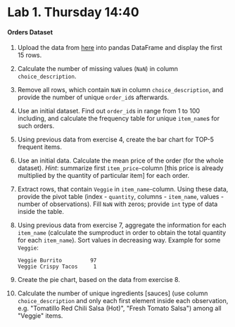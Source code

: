 # Lab 1. Thursday 14:40

#### Orders Dataset

1. Upload the data from [here](https://raw.githubusercontent.com/ternikov/hse/gh-pages/folder/dataMon3.csv) into pandas DataFrame and display the first 15 rows.
2. Calculate the number of missing values \(`NaN`\) in column `choice_description`.
3. Remove all rows, which contain `NaN` in column `choice_description`, and provide the number of unique `order_id`s afterwards.
4. Use an initial dataset. Find out `order_id`s in range from 1 to 100 including, and calculate the frequency table for unique `item_name`s for such orders.
5. Using previous data from exercise 4, create the bar chart for TOP-5 frequent items.
6. Use an initial data. Calculate the mean price of the order \(for the whole dataset\). _Hint_: summarize first `item_price`-column \[this price is already multiplied by the quantity of particular item\] for each order.
7. Extract rows, that contain `Veggie` in `item_name`-column. Using these data, provide the pivot table \(index - `quantity`, columns - `item_name`, values - number of observations\). Fill `NaN` with zeros; provide `int` type of data inside the table.
8. Using previous data from exercise 7, aggregate the information for each `item_name` \(calculate the sumproduct in order to obtain the total quantity for each `item_name`\). Sort values in decreasing way. Example for some `Veggie`:

   ```text
   Veggie Burrito         97
   Veggie Crispy Tacos     1
   ```

9. Create the pie chart, based on the data from exercise 8. 
10. Calculate the number of unique ingredients \[sauces\] \(use column `choice_description` and only each first element inside each observation, e.g. "Tomatillo Red Chili Salsa \(Hot\)", "Fresh Tomato Salsa"\) among all "Veggie" items.

